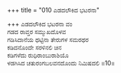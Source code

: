 +++
title = "010 ಎಡದಲೌಕಿದ ಭಟರನಾ"

+++
ಎಡದಲೌಕಿದ ಭಟರನಾ ವಂ  
ಗಡದ ರಾವ್ತರ ಸಮ್ಮುಖದೊಳವ  
ಗಡಿಸಿದಾನೆಯ ಥಟ್ಟಿನಾ ತೇರುಗಳ ಸಮರಥರ  
ಕಡಿದನೊಂದೇ ಸರಳಿನಲಿ ಚಿನ  
ಕಡಿಗಳೆದು ರುಧಿರಾಂಬುರಾಶಿಯೊ  
ಳಡಗಿಸಿದ ಚತುರಂಗಬಲವನದೊಂದು ನಿಮಿಷದಲಿ      ॥10॥